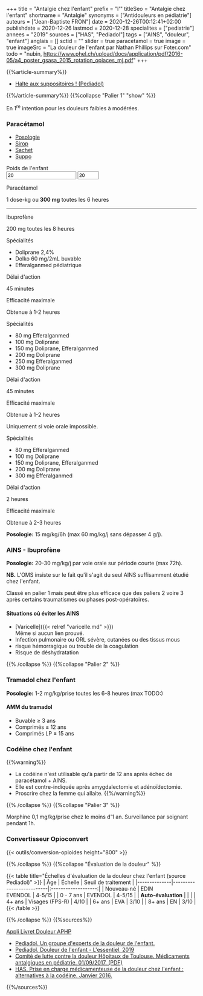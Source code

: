 +++
title = "Antalgie chez l'enfant"
prefix = "l'"
titleSeo = "Antalgie chez l'enfant"
shortname = "Antalgie"
synonyms = ["Antidouleurs en pédiatrie"]
auteurs = ["Jean-Baptiste FRON"]
date = 2020-12-26T00:12:41+02:00
publishdate = 2020-12-26
lastmod = 2020-12-28
specialites = ["pediatrie"]
annees = "2019"
sources = ["HAS", "Pediadol"]
tags = ["AINS", "douleur", "enfant"]
anglais = []
sctid = ""
slider = true
paracetamol = true
image = true
imageSrc = "La douleur de l'enfant par Nathan Phillips sur Foter.com"
todo = "nubin, https://www.phel.ch/upload/docs/application/pdf/2016-05/a4_poster_gsasa_2015_rotation_opiaces_mj.pdf"
+++

{{%article-summary%}}

- [Halte aux suppositoires ! (Pediadol)](https://pediadol.org/halte-aux-suppositoires/)

{{%/article-summary%}}
{{%collapse "Palier 1" "show" %}}

En 1<sup>re</sup> intention pour les douleurs faibles à modérées.

### Paracétamol

<div class="card card-hover my-3 my-xl-5 mw-480">
  <ul class="nav nav-justified nav-tabs" id="justifiedTab" role="tablist">
    <li class="nav-item">
      <a aria-controls="posologie" aria-selected="true" class="nav-link active" data-toggle="tab" href="#posologie" id="posologie-tab" role="tab">Posologie</a>
    </li>
    <li class="nav-item">
      <a aria-controls="sirop" aria-selected="false" class="nav-link" data-toggle="tab" href="#sirop" id="sirop-tab" role="tab">Sirop</a>
    </li>
    <li class="nav-item">
      <a aria-controls="sachet" aria-selected="false" class="nav-link" data-toggle="tab" href="#sachet" id="sachet-tab" role="tab">Sachet</a>
    </li>
    <li class="nav-item">
      <a aria-controls="suppo" aria-selected="false" class="nav-link" data-toggle="tab" href="#suppo" id="suppo-tab" role="tab">Suppo</a>
    </li>
  </ul>
  <div class="card-body tab-content">
    <div aria-labelledby="posologie-tab" class="tab-pane fade show active" id="posologie" role="tabpanel">
      <div class="form-group mt-3">
        <label for="weight">Poids de l'enfant</label>
        <div class="d-flex align-items-center">
          <input type="text" value="20" id="weight" oninput="weightInput.value = this.value">
          <input type="number" class="form-alternative ml-3" id="weightInput" value="20" min="3" max="50">
        </div>
      </div>
      <p class="card-text">Paracétamol</p>
      <p id="paracetamol">1 dose-kg ou <b>300 mg</b> toutes les 6 heures</p>
      <hr>
      <p class="card-text">Ibuprofène</p>
      <p id="ibuprofene" class="user-select-all">200 mg toutes les 8 heures</p>
    </div>
    <div aria-labelledby="sirop-tab" class="tab-pane fade" id="sirop" role="tabpanel">
      <p class="typography-overline text-black-secondary m-0">Spécialités</p>
      <ul class="list-group list-group-flush">
        <li class="list-group-item">Doliprane 2,4%</li>
        <li class="list-group-item">Dolko 60 mg/2mL buvable</li>
        <li class="list-group-item">Efferalganmed pédiatrique</li>
      </ul>
      <p class="typography-overline text-black-secondary mt-2 mb-0">Délai d'action</p>
      <p>45 minutes</p>
      <p class="typography-overline text-black-secondary mt-2 mb-0">Efficacité maximale</p>
      <p>Obtenue à 1-2 heures</p>
    </div>
    <div aria-labelledby="sachet-tab" class="tab-pane fade" id="sachet" role="tabpanel">
      <p class="typography-overline text-black-secondary m-0">Spécialités</p>
      <ul class="list-group list-group-flush">
        <li class="list-group-item d-flex list-group-item-two-line">
          <span class="list-group-item-text">
            <span>80 mg</span>
            <span>Efferalganmed</span>
          </span>
         </li>
        <li class="list-group-item d-flex list-group-item-two-line">
          <span class="list-group-item-text">
            <span>100 mg</span>
            <span>Doliprane</span>
          </span>
        </li>
        <li class="list-group-item d-flex list-group-item-two-line">
          <span class="list-group-item-text">
            <span>150 mg</span>
            <span>Doliprane, Efferalganmed</span>
          </span>
         </li>
         <li class="list-group-item d-flex list-group-item-two-line">
          <span class="list-group-item-text">
            <span>200 mg</span>
            <span>Doliprane</span>
          </span>
         </li>
         <li class="list-group-item d-flex list-group-item-two-line">
          <span class="list-group-item-text">
            <span>250 mg</span>
            <span>Efferalganmed</span>
          </span>
         </li>
         <li class="list-group-item d-flex list-group-item-two-line">
          <span class="list-group-item-text">
            <span>300 mg</span>
            <span>Doliprane</span>
          </span>
         </li>
      </ul>
      <p class="typography-overline text-black-secondary mt-2 mb-0">Délai d'action</p>
      <p>45 minutes</p>
      <p class="typography-overline text-black-secondary mt-2 mb-0">Efficacité maximale</p>
      <p>Obtenue à 1-2 heures</p>
    </div>
    <div aria-labelledby="suppo-tab" class="tab-pane fade" id="suppo" role="tabpanel">
      <p class="text-warning">Uniquement si voie orale impossible.</p>
      <p class="typography-overline text-black-secondary m-0">Spécialités</p>
      <ul class="list-group list-group-flush">
        <li class="list-group-item d-flex list-group-item-two-line">
          <span class="list-group-item-text">
            <span>80 mg</span>
            <span>Efferalganmed</span>
          </span>
        </li>
        <li class="list-group-item d-flex list-group-item-two-line">
          <span class="list-group-item-text">
            <span>100 mg</span>
            <span>Doliprane</span>
          </span>
        </li>
        <li class="list-group-item d-flex list-group-item-two-line">
          <span class="list-group-item-text">
            <span>150 mg</span>
            <span>Doliprane, Efferalganmed</span>
          </span>
         </li>
        <li class="list-group-item d-flex list-group-item-two-line">
          <span class="list-group-item-text">
            <span>200 mg</span>
            <span>Doliprane</span>
          </span>
         </li>
         <li class="list-group-item d-flex list-group-item-two-line">
          <span class="list-group-item-text">
            <span>300 mg</span>
            <span>Efferalganmed</span>
          </span>
         </li>
      </ul>
      <p class="typography-overline text-black-secondary mt-2 mb-0">Délai d'action</p>
      <p>2 heures</p>
      <p class="typography-overline text-black-secondary mt-2 mb-0">Efficacité maximale</p>
      <p>Obtenue à 2-3 heures</p>
    </div>
  </div>
</div>

**Posologie:** 15 mg/kg/6h (max 60 mg/kg/j sans dépasser 4 g/j).

### AINS - Ibuprofène

**Posologie:** 20-30 mg/kg/j par voie orale sur période courte (max 72h).

**NB.** L'OMS insiste sur le fait qu'il s'agit du seul AINS suffisamment étudié chez l'enfant.

Classé en palier 1 mais peut être plus efficace que des paliers 2 voire 3 après certains traumatismes ou phases post-opératoires.

#### Situations où éviter les AINS

- [Varicelle]({{< relref "varicelle.md" >}})  
  Même si aucun lien prouvé.
- Infection pulmonaire ou ORL sévère, cutanées ou des tissus mous
- risque hémorragique ou trouble de la coagulation
- Risque de déshydratation

{{% /collapse %}}
{{%collapse "Palier 2" %}}

### Tramadol chez l'enfant

**Posologie:** 1-2 mg/kg/prise toutes les 6-8 heures (max TODO:)

#### AMM du tramadol

- Buvable ≥ 3 ans
- Comprimés ≥ 12 ans
- Comprimés LP ≥ 15 ans

### Codéine chez l'enfant

{{%warning%}}

- La codéine n'est utilisable qu'à partir de 12 ans après échec de paracétamol + AINS.
- Elle est contre-indiquée après amygdalectomie et adénoïdectomie.  
- Proscrire chez la femme qui allaite.
{{%/warning%}}

{{% /collapse %}}
{{%collapse "Palier 3" %}}

Morphine 0,1 mg/kg/prise chez le moins d'1 an.
Surveillance par soignant pendant 1h.

### Convertisseur Opioconvert

{{< outils/conversion-opioides height="800" >}}

{{% /collapse %}}
{{%collapse "Évaluation de la douleur" %}}

{{< table title="Échelles d'évaluation de la douleur chez l'enfant (source Pediadol)" >}}
| Âge          | Échelle                  | Seuil de traitement |
|--------------|--------------------------|:-------------------:|
| Nouveau-né   | EDIN<br>EVENDOL          | 4-5/15              |
| 0 - 7 ans    | EVENDOL                  | 4-5/15              |
| <b>Auto-évaluation</b>    |             |                     |
| 4+ ans       | Visages (FPS-R)          | 4/10                |
| 6+ ans       | EVA                      | 3/10                |
| 8+ ans       | EN                       | 3/10                |
{{< /table >}}

{{% /collapse %}}
{{%sources%}}

[Appli Livret Douleur APHP](https://play.google.com/store/apps/details?id=com.groupe_synapse.livretDouleur)

- [Pediadol. Un groupe d'experts de la douleur de l'enfant.](https://pediadol.org/)
- [Pediadol. Douleur de l'enfant - L'essentiel. 2019](https://issuu.com/carco_publi/docs/guide_essentiel_interactif)
- [Comité de lutte contre la douleur Hôpitaux de Toulouse. Médicaments antalgiques en pédiatrie. 01/09/2017. (PDF)](https://www.chu-toulouse.fr/IMG/pdf/09_antalgiques_tableau_pediatrie_v6f.pdf)
- [HAS. Prise en charge médicamenteuse de la douleur chez l'enfant : alternatives à la codéine. Janvier 2016.](https://www.has-sante.fr/jcms/c_2010340/fr/prise-en-charge-medicamenteuse-de-la-douleur-chez-l-enfant-alternatives-a-la-codeine)

{{%/sources%}}
